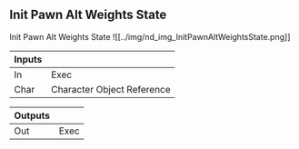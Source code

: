 ## Init Pawn Alt Weights State
Init Pawn Alt Weights State
![[../img/nd_img_InitPawnAltWeightsState.png]]

|Inputs||
|--|--|
| In | Exec |
| Char | Character Object Reference |

|Outputs||
|--|--|
| Out | Exec |
